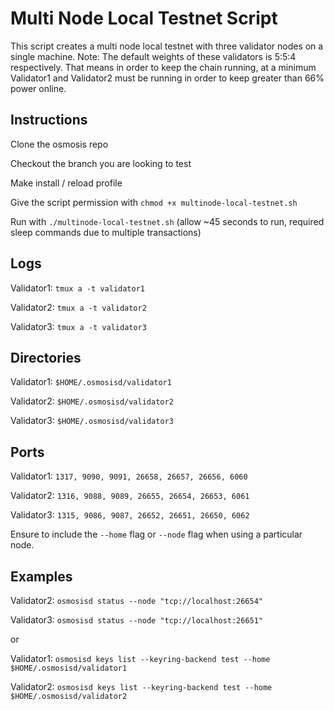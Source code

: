 # Multi Node Local Testnet Script

This script creates a multi node local testnet with three validator nodes on a single machine. Note: The default weights of these validators is 5:5:4 respectively. That means in order to keep the chain running, at a minimum Validator1 and Validator2 must be running in order to keep greater than 66% power online.

## Instructions

Clone the osmosis repo

Checkout the branch you are looking to test

Make install / reload profile

Give the script permission with `chmod +x multinode-local-testnet.sh`

Run with `./multinode-local-testnet.sh` (allow ~45 seconds to run, required sleep commands due to multiple transactions)

## Logs

Validator1: `tmux a -t validator1`

Validator2: `tmux a -t validator2`

Validator3: `tmux a -t validator3`

## Directories

Validator1: `$HOME/.osmosisd/validator1`

Validator2: `$HOME/.osmosisd/validator2`

Validator3: `$HOME/.osmosisd/validator3`

## Ports

Validator1: `1317, 9090, 9091, 26658, 26657, 26656, 6060`

Validator2: `1316, 9088, 9089, 26655, 26654, 26653, 6061`

Validator3: `1315, 9086, 9087, 26652, 26651, 26650, 6062`

Ensure to include the `--home` flag or `--node` flag when using a particular node.

## Examples

Validator2: `osmosisd status --node "tcp://localhost:26654"`

Validator3: `osmosisd status --node "tcp://localhost:26651"`

or

Validator1: `osmosisd keys list --keyring-backend test --home $HOME/.osmosisd/validator1`

Validator2: `osmosisd keys list --keyring-backend test --home $HOME/.osmosisd/validator2`
